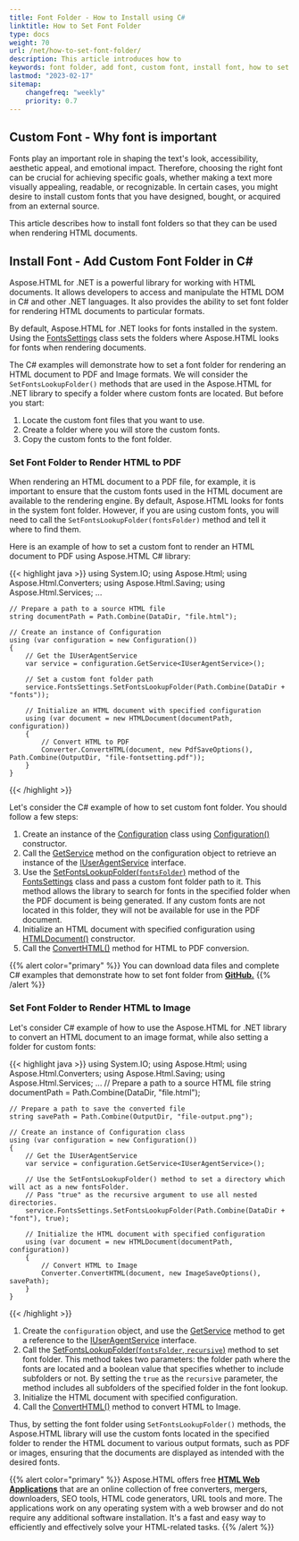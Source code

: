 ```yaml
---
title: Font Folder - How to Install using C#
linktitle: How to Set Font Folder
type: docs
weight: 70
url: /net/how-to-set-font-folder/
description: This article introduces how to 
keywords: font folder, add font, custom font, install font, how to set font folder, how to install font folder
lastmod: "2023-02-17"
sitemap:
    changefreq: "weekly"
    priority: 0.7
---
```


<link href="./../../style.css" rel="stylesheet" type="text/css" />

## **Custom Font - Why font is important**

Fonts play an important role in shaping the text's look, accessibility, aesthetic appeal, and emotional impact. Therefore, choosing the right font can be crucial for achieving specific goals, whether making a text more visually appealing, readable, or recognizable. In certain cases, you might desire to install custom fonts that you have designed, bought, or acquired from an external source. 

This article describes how to install font folders so that they can be used when rendering HTML documents.

## **Install Font - Add Custom Font Folder in C#**

Aspose.HTML for .NET is a powerful library for working with HTML documents. It allows developers to access and manipulate the HTML DOM in C# and other .NET languages. It also provides the ability to set font folder for rendering HTML documents to particular formats.

By default, Aspose.HTML for .NET looks for fonts installed in the system. Using the [FontsSettings](https://reference.aspose.com/html/net/aspose.html/fontssettings/) class sets the folders where Aspose.HTML looks for fonts when rendering documents.

The C# examples will demonstrate how to set a font folder for rendering an HTML document to PDF and Image formats. We will consider the `SetFontsLookupFolder()` methods that are used in the Aspose.HTML for .NET library to specify a folder where custom fonts are located. But before you start:
1. Locate the custom font files that you want to use.
2. Create a folder where you will store the custom fonts.
3. Copy the custom fonts to the font folder.

### **Set Font Folder to Render HTML to PDF**

When rendering an HTML document to a PDF file, for example, it is important to ensure that the custom fonts used in the HTML document are available to the rendering engine. By default, Aspose.HTML looks for fonts in the system font folder. However, if you are using custom fonts, you will need to call the `SetFontsLookupFolder(fontsFolder)` method and tell it where to find them.

Here is an example of how to set a custom font to render an HTML document to PDF using Aspose.HTML C# library:

{{< highlight java >}}
using System.IO;
using Aspose.Html;
using Aspose.Html.Converters;
using Aspose.Html.Saving;
using Aspose.Html.Services;
...

	// Prepare a path to a source HTML file
    string documentPath = Path.Combine(DataDir, "file.html");

    // Create an instance of Configuration
    using (var configuration = new Configuration())
    {
        // Get the IUserAgentService 
        var service = configuration.GetService<IUserAgentService>();                

        // Set a custom font folder path
        service.FontsSettings.SetFontsLookupFolder(Path.Combine(DataDir + "fonts"));

        // Initialize an HTML document with specified configuration
        using (var document = new HTMLDocument(documentPath, configuration))
        {
            // Convert HTML to PDF
            Converter.ConvertHTML(document, new PdfSaveOptions(), Path.Combine(OutputDir, "file-fontsetting.pdf"));
        }
    }
{{< /highlight >}}

Let's consider the C# example of how to set custom font folder. You should follow a few steps:

1. Create an instance of the [Configuration](https://reference.aspose.com/html/net/aspose.html/configuration/) class using [Configuration()](https://reference.aspose.com/html/net/aspose.html/configuration/configuration/) constructor.
2. Call the [GetService](https://reference.aspose.com/svg/net/aspose.svg/configuration/getservice/) method on the configuration object to retrieve an instance of the [IUserAgentService](https://reference.aspose.com/html/net/aspose.html.services/iuseragentservice/) interface.
3. Use the  [SetFontsLookupFolder(`fontsFolder`)](https://reference.aspose.com/html/net/aspose.html/fontssettings/setfontslookupfolder/) method of the [FontsSettings](https://reference.aspose.com/html/net/aspose.html/fontssettings/) class and pass a custom font folder path to it. This method allows the library to search for fonts in the specified folder when the PDF document is being generated. If any custom fonts are not located in this folder, they will not be available for use in the PDF document.
3. Initialize an HTML document with specified configuration using [HTMLDocument()](https://reference.aspose.com/html/net/aspose.html/htmldocument/htmldocument/#constructor_11) constructor.
4. Call the [ConvertHTML()](https://reference.aspose.com/html/net/aspose.html.converters/converter/converthtml/#converthtml_7) method for HTML to PDF conversion.

{{% alert color="primary" %}} 
You can download data files and complete C# examples that demonstrate how to set font folder from [**GitHub.**](https://github.com/aspose-html/Aspose.HTML-Documentation/tree/main/content/tests-net)
{{% /alert %}} 

### **Set Font Folder to Render HTML to Image**

Let's consider C# example of how to use the Aspose.HTML for .NET library to convert an HTML document to an image format, while also setting a folder for custom fonts:

{{< highlight java >}}
using System.IO;
using Aspose.Html;
using Aspose.Html.Converters;
using Aspose.Html.Saving;
using Aspose.Html.Services;
...
	// Prepare a path to a source HTML file
    string documentPath = Path.Combine(DataDir, "file.html");

    // Prepare a path to save the converted file 
    string savePath = Path.Combine(OutputDir, "file-output.png");

    // Create an instance of Configuration class
    using (var configuration = new Configuration())
    {
        // Get the IUserAgentService
        var service = configuration.GetService<IUserAgentService>();

        // Use the SetFontsLookupFolder() method to set a directory which will act as a new fontsFolder.
        // Pass "true" as the recursive argument to use all nested directories. 
        service.FontsSettings.SetFontsLookupFolder(Path.Combine(DataDir + "font"), true);

        // Initialize the HTML document with specified configuration
        using (var document = new HTMLDocument(documentPath, configuration))
        {
            // Convert HTML to Image
            Converter.ConvertHTML(document, new ImageSaveOptions(), savePath);
        }
    }
{{< /highlight >}}

1. Create the `configuration` object, and use the [GetService](https://reference.aspose.com/svg/net/aspose.svg/configuration/getservice/) method to get a reference to the [IUserAgentService](https://reference.aspose.com/html/net/aspose.html.services/iuseragentservice/) interface. 
2. Call the [SetFontsLookupFolder(`fontsFolder`, `recursive`)](https://reference.aspose.com/html/net/aspose.html/fontssettings/setfontslookupfolder/#setfontslookupfolder_1) method to set font folder. This method takes two parameters: the folder path where the fonts are located and a boolean value that specifies whether to include subfolders or not. By setting the `true` as the `recursive` parameter, the method includes all subfolders of the specified folder in the font lookup.
3. Initialize the HTML document with specified configuration.
4. Call the [ConvertHTML()](https://reference.aspose.com/html/net/aspose.html.converters/converter/converthtml/#converthtml_3) method to convert HTML to Image.

Thus, by setting the font folder using `SetFontsLookupFolder()` methods, the Aspose.HTML library will use the custom fonts located in the specified folder to render the HTML document to various output formats, such as PDF or images, ensuring that the documents are displayed as intended with the desired fonts.


{{% alert color="primary" %}}
Aspose.HTML offers free <a href="https://products.aspose.app/html/applications" target="_blank">**HTML Web Applications**</a> that are an online collection of free converters, mergers, downloaders, SEO tools, HTML code generators, URL tools and more. The applications work on any operating system with a web browser and do not require any additional software installation. It's a fast and easy way to efficiently and effectively solve your HTML-related tasks.
{{% /alert %}}